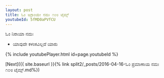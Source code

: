 ```yaml
---
layout: post
title: ಓಂ ಅಗ್ರಾಂಯೇ ನಮಃ ೧೦೮ ಟೈಮ್ಸ್
youtubeId: 5fMD0aPVfCU
---
```

 
 
 ಓಂ ನಿರಾಯಾ ನಮಃ  
 
 -  ಯಾವುದೇ ಕಳಂಕವಿಲ್ಲದೆ ಯಾರು 
 
  
 
  
 
 
 
 
 
 


{% include youtubePlayer.html id=page.youtubeId %}
 
[Next]({{ site.baseurl }}{% link  split2/_posts/2016-04-16-ಓಂ ಪ್ರಮಾಣಾಯ ನಮಃ ೧೦೮ ಟೈಮ್ಸ್.md%})
 
